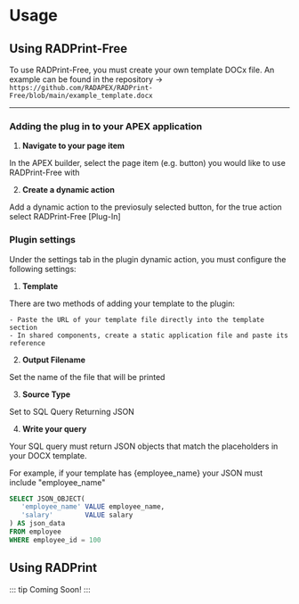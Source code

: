 # Usage

## Using RADPrint-Free

To use RADPrint-Free, you must create your own template DOCx file. An example can be found in the repository -> `https://github.com/RADAPEX/RADPrint-Free/blob/main/example_template.docx`

---

### Adding the plug in to your APEX application

1. **Navigate to your page item**

In the APEX builder, select the page item (e.g. button) you would like to use RADPrint-Free with

2. **Create a dynamic action**

Add a dynamic action to the previosuly selected button, for the true action select RADPrint-Free [Plug-In]
 
### Plugin settings

Under the settings tab in the plugin dynamic action, you must configure the following settings:

1. **Template**

There are two methods of adding your template to the plugin:

    - Paste the URL of your template file directly into the template section
    - In shared components, create a static application file and paste its reference

2. **Output Filename**

Set the name of the file that will be printed

3. **Source Type**

Set to SQL Query Returning JSON

4. **Write your query**
 
Your SQL query must return JSON objects that match the placeholders in your DOCX template.

For example, if your template has {employee_name} your JSON must include "employee_name"

```sql
SELECT JSON_OBJECT(
   'employee_name' VALUE employee_name,
   'salary'        VALUE salary
) AS json_data
FROM employee
WHERE employee_id = 100
```

## Using RADPrint

::: tip
Coming Soon!
:::
